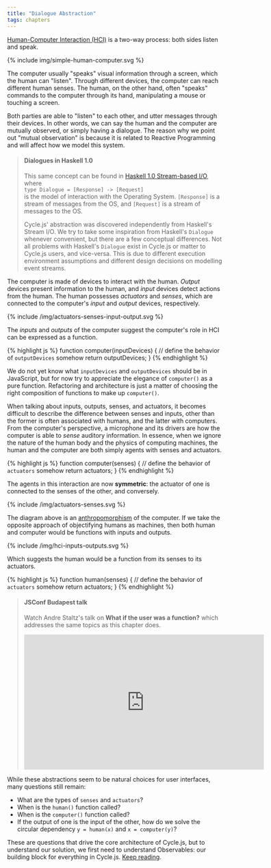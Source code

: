 ```yaml
---
title: "Dialogue Abstraction"
tags: chapters
---
```


[Human-Computer Interaction (HCI)](https://en.wikipedia.org/wiki/Human%E2%80%93computer_interaction) is a two-way process: both sides listen and speak.

<p>
  {% include img/simple-human-computer.svg %}
</p>

The computer usually "speaks" visual information through a screen, which the human can "listen". Through different devices, the computer can reach different human senses. The human, on the other hand, often "speaks" commands to the computer through its hand, manipulating a mouse or touching a screen.

Both parties are able to "listen" to each other, and utter messages through their devices. In other words, we can say the human and the computer are mutually observed, or simply having a dialogue. The reason why we point out "mutual observation" is because it is related to Reactive Programming and will affect how we model this system. 

> #### Dialogues in Haskell 1.0
>
> This same concept can be found in [Haskell 1.0 Stream-based I/O](https://www.haskell.org/definition/haskell-report-1.0.ps.gz), where<br />`type Dialogue = [Response] -> [Request]`<br />is the model of interaction with the Operating System. `[Response]` is a stream of messages from the OS, and `[Request]` is a stream of messages to the OS.
> 
> Cycle.js' abstraction was discovered independently from Haskell's Stream I/O. We try to take some inspiration from Haskell's `Dialogue` whenever convenient, but there are a few conceptual differences. Not all problems with Haskell's `Dialogue` exist in Cycle.js or matter to Cycle.js users, and vice-versa. This is due to different execution environment assumptions and different design decisions on modelling event streams.

The computer is made of devices to interact with the human. *Output* devices present information to the human, and *input* devices detect actions from the human. The human possesses *actuators* and *senses*, which are connected to the computer's *input* and *output* devices, respectively.

<p>
  {% include /img/actuators-senses-input-output.svg %}
</p>

The *inputs* and *outputs* of the computer suggest the computer's role in HCI can be expressed as a function.

{% highlight js %}
function computer(inputDevices) {
  // define the behavior of `outputDevices` somehow
  return outputDevices;
}
{% endhighlight %}

We do not yet know what `inputDevices` and `outputDevices` should be in JavaScript, but for now try to appreciate the elegance of `computer()` as a pure function. Refactoring and architecture is just a matter of choosing the right composition of functions to make up `computer()`.

When talking about inputs, outputs, senses, and actuators, it becomes difficult to describe the difference between senses and inputs, other than the former is often associated with humans, and the latter with computers. From the computer's perspective, a microphone and its drivers are how the computer is able to *sense* auditory information. In essence, when we ignore the nature of the human body and the physics of computing machines, the human and the computer are both simply agents with senses and actuators.

{% highlight js %}
function computer(senses) {
  // define the behavior of `actuators` somehow
  return actuators;
}
{% endhighlight %}

The agents in this interaction are now **symmetric**: the actuator of one is connected to the senses of the other, and conversely.

<p>
  {% include /img/actuators-senses.svg %}
</p>

The diagram above is an [anthropomorphism](https://en.wikipedia.org/wiki/Anthropomorphism) of the computer. If we take the opposite approach of objectifying humans as machines, then both human and computer would be functions with inputs and outputs.

<p>
  {% include /img/hci-inputs-outputs.svg %}
</p>

Which suggests the human would be a function from its senses to its actuators.

{% highlight js %}
function human(senses) {
  // define the behavior of `actuators` somehow
  return actuators;
}
{% endhighlight %}

<blockquote>
  <h4>JSConf Budapest talk</h4>
  <p>
  Watch Andre Staltz's talk on <strong>What if the user was a function?</strong> which addresses the same topics as this chapter does.
  </p>
  <p>
    <iframe width="560" height="315" src="https://www.youtube.com/embed/1zj7M1LnJV4" frameborder="0" allowfullscreen></iframe>
  </p>
</blockquote>

While these abstractions seem to be natural choices for user interfaces, many questions still remain:

- What are the types of `senses` and `actuators`?
- When is the `human()` function called?
- When is the `computer()` function called?
- If the output of one is the input of the other, how do we solve the circular dependency `y = human(x)` and `x = computer(y)`?

These are questions that drive the core architecture of Cycle.js, but to understand our solution, we first need to understand Observables: our building block for everything in Cycle.js. [Keep reading](/observables.html).

